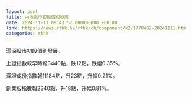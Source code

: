 ```yaml
---
layout: post
title: 內地股市初段個別發展
date: 2024-11-11 09:43:57.000000000 +08:00
link: https://news.rthk.hk/rthk/ch/component/k2/1778482-20241111.htm
categories: rthk
---
```


滬深股市初段個別發展。

上證指數較早時報3440點，跌12點，跌幅0.35%。

深證成份指數報11184點，升23點，升幅0.21%。

創業板指數報2340點，升18點，升幅0.81%。
